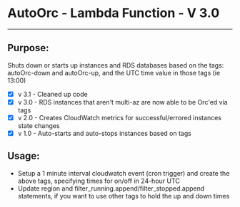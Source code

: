 #   AutoOrc - Lambda Function - V 3.0
--------------------------------------------------------------------------------

## Purpose:
 Shuts down or starts up instances and RDS databases based on the tags:
 autoOrc-down and autoOrc-up, and the UTC time value in those tags (ie 13:00)

 - [x] v 3.1 - Cleaned up code
 - [x] v 3.0 - RDS instances that aren't multi-az are now able to be Orc'ed via tags
 - [x] v 2.0 - Creates CloudWatch metrics for successful/errored instances state changes
 - [x] v 1.0 - Auto-starts and auto-stops instances based on tags

## Usage:
- Setup a 1 minute interval cloudwatch event (cron trigger) and create the
above tags, specifying times for on/off in 24-hour UTC
- Update region and filter_running.append/filter_stopped.append statements, if
  you want to use other tags to hold the up and down times
